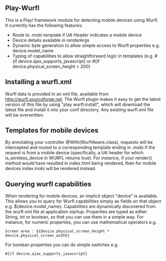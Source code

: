 Play-Wurfl
----------

This is a Play! framework module for detecting mobile devices using Wurfl.  It currently has the following features:

- Route to .mobi template if UA Header indicates a mobile device
- Device details available in renderArgs
- Dynamic byte generation to allow simple access to Wurfl properties e.g. device.model\_name
- Typing of capabilities to allow straightforward logic in templates (e.g. #{if device.ajax\_supports\_javascript}  or #{if device.physical\_screen\_height > 200}

Installing a wurfl.xml
----------------------

Wurfl data is provided in an xml file, available from http://wurfl.sourceforge.net.  The Wurfl plugin makes it easy to get the latest version of this file by using "play wurfl:install", which will download the latest file and install it into your conf directory. Any existing wurfl.xml file will be overwritten.

Templates for mobile devices
----------------------------

By annotating your controller @With(WurflAware.class), requests will be intercepted and routed to a corresponding template ending in .mobi if the request is from a mobile device (specifically, a UA header for which is\_wireless\_device in WURFL returns true). For instance, if your render() method would have resulted in index.html being rendered, then for mobile devices index.mobi will be rendered instead.

Querying wurfl capabilities
---------------------------

When rendering for mobile devices, an implicit object "device" is available. This allows you to query for Wurfl capabilities simply as fields on that object e.g. ${device.model\_name}. Capabilities are dynamically discovered from the wurfl.xml file at application startup. Properties are typed as either String, int or boolean, so that you can use them in a simple way. For instance, for numeric properties, you can use mathematical operators e.g. 

    Screen area : ${device.physical_screen_height * device.physical_screen_width}

For boolean properties you can do simple switches e.g. 

    #{if device.ajax_supports_javascript}
